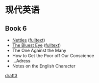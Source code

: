 # 现代英语

## Book 6
- [Nettles](B6U4_Nettles.md) ([fulltext](B6U4_Nettles_(fulltext).md))
- [The Bluest Eye](B6U9_The_Bluest_Eye.md) ([fulltext](B6U9_The_Bluest_Eye_(fulltext).md))
- The One Against the Many
- How to Get the Poor off Our Conscience
- ...Adress
- Notes on the English Character

[draft3](draft3.md)